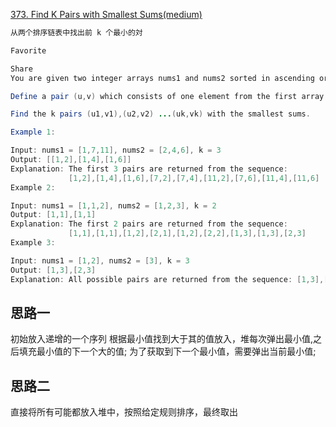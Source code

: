 [373. Find K Pairs with Smallest Sums(medium)](https://leetcode.com/problems/find-k-pairs-with-smallest-sums/)

```java
从两个排序链表中找出前 k 个最小的対

Favorite

Share
You are given two integer arrays nums1 and nums2 sorted in ascending order and an integer k.

Define a pair (u,v) which consists of one element from the first array and one element from the second array.

Find the k pairs (u1,v1),(u2,v2) ...(uk,vk) with the smallest sums.

Example 1:

Input: nums1 = [1,7,11], nums2 = [2,4,6], k = 3
Output: [[1,2],[1,4],[1,6]]
Explanation: The first 3 pairs are returned from the sequence:
             [1,2],[1,4],[1,6],[7,2],[7,4],[11,2],[7,6],[11,4],[11,6]
Example 2:

Input: nums1 = [1,1,2], nums2 = [1,2,3], k = 2
Output: [1,1],[1,1]
Explanation: The first 2 pairs are returned from the sequence:
             [1,1],[1,1],[1,2],[2,1],[1,2],[2,2],[1,3],[1,3],[2,3]
Example 3:

Input: nums1 = [1,2], nums2 = [3], k = 3
Output: [1,3],[2,3]
Explanation: All possible pairs are returned from the sequence: [1,3],[2,3]
```

## 思路一
初始放入递增的一个序列
根据最小值找到大于其的值放入，堆每次弹出最小值,之后填充最小值的下一个大的值;
为了获取到下一个最小值，需要弹出当前最小值;



## 思路二
直接将所有可能都放入堆中，按照给定规则排序，最终取出